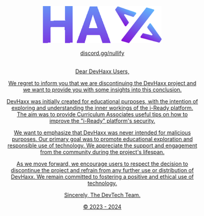<p align="center">
    <a href="https://discord.gg/nullify">
        <img alt="DevHaxx" src="https://github.com/DevTech-Services/DevHaxx/blob/main/haxx.png?raw=true">
    </a>
</p>
<center><a href="https://discord.gg/nullify">discord.gg/nullify</center>
<br>
<p align="center">
    Dear DevHaxx Users,
</p>

<p align="center">
    We regret to inform you that we are discontinuing the DevHaxx project and we want to provide you with some insights into this conclusion.
</p>

<p align="center">
    DevHaxx was initially created for educational purposes, with the intention of exploring and understanding the inner workings of the i-Ready platform. The aim was to provide Curriculum Associates useful tips on how to improve the "i-Ready" platform's security.
</p>

<p align="center">
    We want to emphasize that DevHaxx was never intended for malicious purposes. Our primary goal was to promote educational exploration and responsible use of technology. We appreciate the support and engagement from the community during the project's lifespan.
</p>

<p align="center">
    As we move forward, we encourage users to respect the decision to discontinue the project and refrain from any further use or distribution of DevHaxx. We remain committed to fostering a positive and ethical use of technology.
</p>

<p align="center">
    Sincerely, The DevTech Team.
</p>

<p align="center">
    © 2023 - 2024
</p>
